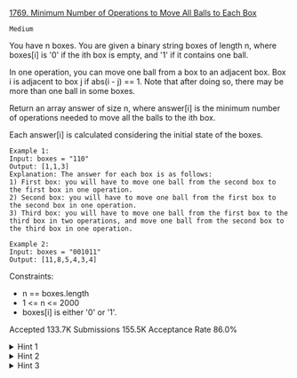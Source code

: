 [1769. Minimum Number of Operations to Move All Balls to Each Box](https://leetcode.com/problems/minimum-number-of-operations-to-move-all-balls-to-each-box/)

`Medium`

You have n boxes. You are given a binary string boxes of length n, where boxes[i] is '0' if the ith box is empty, and '1' if it contains one ball.

In one operation, you can move one ball from a box to an adjacent box. Box i is adjacent to box j if abs(i - j) == 1. Note that after doing so, there may be more than one ball in some boxes.

Return an array answer of size n, where answer[i] is the minimum number of operations needed to move all the balls to the ith box.

Each answer[i] is calculated considering the initial state of the boxes.

```
Example 1:
Input: boxes = "110"
Output: [1,1,3]
Explanation: The answer for each box is as follows:
1) First box: you will have to move one ball from the second box to the first box in one operation.
2) Second box: you will have to move one ball from the first box to the second box in one operation.
3) Third box: you will have to move one ball from the first box to the third box in two operations, and move one ball from the second box to the third box in one operation.

Example 2:
Input: boxes = "001011"
Output: [11,8,5,4,3,4]
``` 

Constraints:

- n == boxes.length
- 1 <= n <= 2000
- boxes[i] is either '0' or '1'.

Accepted
133.7K
Submissions
155.5K
Acceptance Rate
86.0%

<details>
<summary>Hint 1</summary>

If you want to move a ball from box i to box j, you'll need abs(i-j) moves.

</details>
<details>
<summary>Hint 2</summary>

To move all balls to some box, you can move them one by one.

</details>
<details>
<summary>Hint 3</summary>

For each box i, iterate on each ball in a box j, and add abs(i-j) to answers[i].

</details>